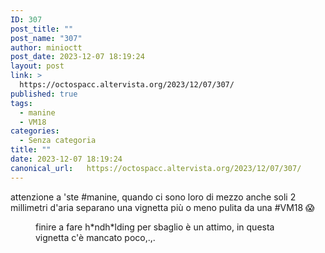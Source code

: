 ```yaml
---
ID: 307
post_title: ""
post_name: "307"
author: minioctt
post_date: 2023-12-07 18:19:24
layout: post
link: >
  https://octospacc.altervista.org/2023/12/07/307/
published: true
tags:
  - manine
  - VM18
categories:
  - Senza categoria
title: ""
date: 2023-12-07 18:19:24
canonical_url:   https://octospacc.altervista.org/2023/12/07/307/
---
```

<!-- wp:paragraph -->
<p>attenzione a 'ste #manine, quando ci sono loro di mezzo anche soli 2 millimetri d'aria separano una vignetta più o meno pulita da una #VM18 😱</p>
<!-- /wp:paragraph -->

<!-- wp:paragraph -->
<p></p>
<!-- /wp:paragraph -->

<!-- wp:image {"id":324,"sizeSlug":"large"} -->
<figure class="wp-block-image size-large"><img src="{{site.cdnurl}}/assets/uploads/2023/12/image_editor_output_image1050210881-17019694688921451717802254426446-917x1440.jpg" alt="" class="wp-image-324"/><figcaption class="wp-element-caption">finire a fare h*ndh*lding per sbaglio è un attimo, in questa vignetta c'è mancato poco,.,.</figcaption></figure>
<!-- /wp:image -->